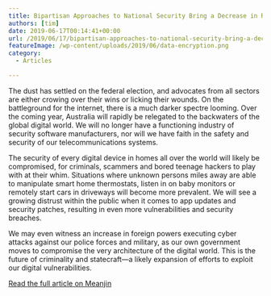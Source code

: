 ```yaml
---
title: Bipartisan Approaches to National Security Bring a Decrease in Rights
authors: [tim]
date: 2019-06-17T00:14:41+00:00
url: /2019/06/17/bipartisan-approaches-to-national-security-bring-a-decrease-in-rights/
featureImage: /wp-content/uploads/2019/06/data-encryption.png
category:
  - Articles

---
```

The dust has settled on the federal election, and advocates from all sectors are either crowing over their wins or licking their wounds. On the battleground for the internet, there is a much darker spectre looming. Over the coming year, Australia will rapidly be relegated to the backwaters of the global digital world. We will no longer have a functioning industry of security software manufacturers, nor will we have faith in the safety and security of our telecommunications systems.

The security of every digital device in homes all over the world will likely be compromised, for criminals, scammers and bored teenage hackers to play with at their whim. Situations where unknown persons miles away are able to manipulate smart home thermostats, listen in on baby monitors or remotely start cars in driveways will become more prevalent. We will see a growing distrust within the public when it comes to app updates and security patches, resulting in even more vulnerabilities and security breaches.

We may even witness an increase in foreign powers executing cyber attacks against our police forces and military, as our own government moves to compromise the very architecture of the digital world. This is the future of criminality and statecraft—a likely expansion of efforts to exploit our digital vulnerabilities.

[Read the full article on Meanjin][1]

 [1]: https://meanjin.com.au/blog/bipartisan-approaches-to-national-security-bring-a-decrease-in-rights/
